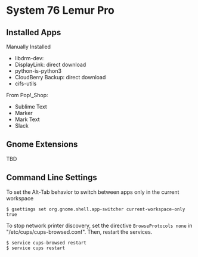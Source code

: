 # System 76 Lemur Pro

## Installed Apps

Manually Installed
- libdrm-dev: 
- DisplayLink: direct download
- python-is-python3
- CloudBerry Backup: direct download
- cifs-utils

From Pop!_Shop:
- Sublime Text
- Marker
- Mark Text
- Slack

## Gnome Extensions

TBD

## Command Line Settings

To set the Alt-Tab behavior to switch between apps only in the current workspace
```shell
$ gsettings set org.gnome.shell.app-switcher current-workspace-only true
```

To stop network printer discovery, set the directive `BrowseProtocols none` in "/etc/cups/cups-browsed.conf". Then, restart the services.
```shell
$ service cups-browsed restart
$ service cups restart
```
